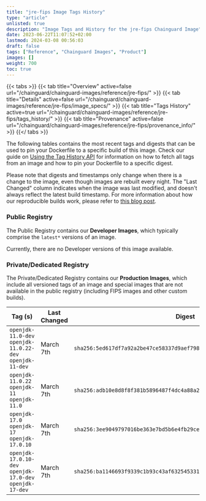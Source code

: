 ```yaml
---
title: "jre-fips Image Tags History"
type: "article"
unlisted: true
description: "Image Tags and History for the jre-fips Chainguard Image"
date: 2023-06-22T11:07:52+02:00
lastmod: 2024-03-08 00:56:03
draft: false
tags: ["Reference", "Chainguard Images", "Product"]
images: []
weight: 700
toc: true
---
```


{{< tabs >}}
{{< tab title="Overview" active=false url="/chainguard/chainguard-images/reference/jre-fips/" >}}
{{< tab title="Details" active=false url="/chainguard/chainguard-images/reference/jre-fips/image_specs/" >}}
{{< tab title="Tags History" active=true url="/chainguard/chainguard-images/reference/jre-fips/tags_history/" >}}
{{< tab title="Provenance" active=false url="/chainguard/chainguard-images/reference/jre-fips/provenance_info/" >}}
{{</ tabs >}}

The following tables contains the most recent tags and digests that can be used to pin your Dockerfile to a specific build of this image. Check our guide on [Using the Tag History API](/chainguard/chainguard-images/using-the-tag-history-api/) for information on how to fetch all tags from an image and how to pin your Dockerfile to a specific digest.

Please note that digests and timestamps only change when there is a change to the image, even though images are rebuilt every night. The "Last Changed" column indicates when the image was last modified, and doesn't always reflect the latest build timestamp. For more information about how our reproducible builds work, please refer to [this blog post](https://www.chainguard.dev/unchained/reproducing-chainguards-reproducible-image-builds).

### Public Registry
The Public Registry contains our **Developer Images**, which typically comprise the `latest*` versions of an image.

Currently, there are no Developer versions of this image available.

### Private/Dedicated Registry
The Private/Dedicated Registry contains our **Production Images**, which include all versioned tags of an image and special images that are not available in the public registry (including FIPS images and other custom builds).

| Tag (s)                                                    | Last Changed | Digest                                                                    |
|------------------------------------------------------------|--------------|---------------------------------------------------------------------------|
|  `openjdk-11.0-dev` `openjdk-11.0.22-dev` `openjdk-11-dev` | March 7th    | `sha256:5ed617df7a92a2be47ce58337d9aef798d3db19bf77944f747f9c0874072d6d0` |
|  `openjdk-11.0.22` `openjdk-11` `openjdk-11.0`             | March 7th    | `sha256:adb10e8d8f8f381b5896487f4dc4a88a2e327f14b2dcf76079578e1f872df3d9` |
|  `openjdk-17.0` `openjdk-17` `openjdk-17.0.10`             | March 7th    | `sha256:3ee9049797016be363e7bd5b6e4fb29ced82202683fc516f92fc51ff689623ed` |
|  `openjdk-17.0.10-dev` `openjdk-17.0-dev` `openjdk-17-dev` | March 7th    | `sha256:ba1146693f9339c1b93c43af6325453314b45d23ba6e0b414bc9f25da566e243` |

